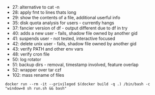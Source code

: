 * 27: alternative to cat -n
* 28: apply fmt to lines thats long
* 29: show the contents of a file, additional userful info
* 35: disk quota analysis for users - currently hangs
* 37: fancier version of df - output different due to df in try
* 40: adds a new user - fails, shadow file owned by another gid
* 41: suspends user - not tested, interactive focused
* 42: delete unix user - fails, shadow file owned by another gid
* 43: verify PATH and other env vars
* 48: verify cron file
* 50: log rotator
* 51: backup dirs - removal, timestamp involved, feature overlap
* 52: wrapper over tar czf
* 102: mass rename of files

`docker run --rm -it --privileged $(docker build -q .) /bin/bash -c "window=8 sh run.sh && bash"`
